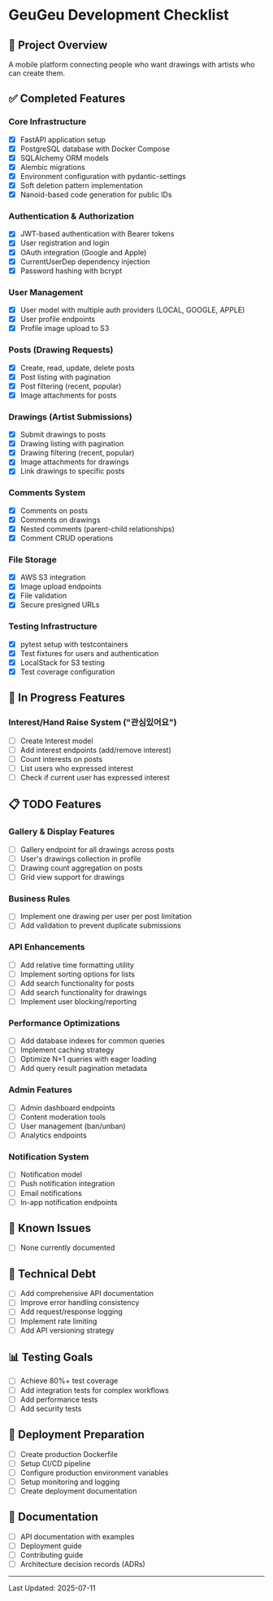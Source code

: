 # GeuGeu Development Checklist

## 🎯 Project Overview
A mobile platform connecting people who want drawings with artists who can create them.

## ✅ Completed Features

### Core Infrastructure
- [x] FastAPI application setup
- [x] PostgreSQL database with Docker Compose
- [x] SQLAlchemy ORM models
- [x] Alembic migrations
- [x] Environment configuration with pydantic-settings
- [x] Soft deletion pattern implementation
- [x] Nanoid-based code generation for public IDs

### Authentication & Authorization
- [x] JWT-based authentication with Bearer tokens
- [x] User registration and login
- [x] OAuth integration (Google and Apple)
- [x] CurrentUserDep dependency injection
- [x] Password hashing with bcrypt

### User Management
- [x] User model with multiple auth providers (LOCAL, GOOGLE, APPLE)
- [x] User profile endpoints
- [x] Profile image upload to S3

### Posts (Drawing Requests)
- [x] Create, read, update, delete posts
- [x] Post listing with pagination
- [x] Post filtering (recent, popular)
- [x] Image attachments for posts

### Drawings (Artist Submissions)
- [x] Submit drawings to posts
- [x] Drawing listing with pagination
- [x] Drawing filtering (recent, popular)
- [x] Image attachments for drawings
- [x] Link drawings to specific posts

### Comments System
- [x] Comments on posts
- [x] Comments on drawings
- [x] Nested comments (parent-child relationships)
- [x] Comment CRUD operations

### File Storage
- [x] AWS S3 integration
- [x] Image upload endpoints
- [x] File validation
- [x] Secure presigned URLs

### Testing Infrastructure
- [x] pytest setup with testcontainers
- [x] Test fixtures for users and authentication
- [x] LocalStack for S3 testing
- [x] Test coverage configuration

## 🚧 In Progress Features

### Interest/Hand Raise System ("관심있어요")
- [ ] Create Interest model
- [ ] Add interest endpoints (add/remove interest)
- [ ] Count interests on posts
- [ ] List users who expressed interest
- [ ] Check if current user has expressed interest

## 📋 TODO Features

### Gallery & Display Features
- [ ] Gallery endpoint for all drawings across posts
- [ ] User's drawings collection in profile
- [ ] Drawing count aggregation on posts
- [ ] Grid view support for drawings

### Business Rules
- [ ] Implement one drawing per user per post limitation
- [ ] Add validation to prevent duplicate submissions

### API Enhancements
- [ ] Add relative time formatting utility
- [ ] Implement sorting options for lists
- [ ] Add search functionality for posts
- [ ] Add search functionality for drawings
- [ ] Implement user blocking/reporting

### Performance Optimizations
- [ ] Add database indexes for common queries
- [ ] Implement caching strategy
- [ ] Optimize N+1 queries with eager loading
- [ ] Add query result pagination metadata

### Admin Features
- [ ] Admin dashboard endpoints
- [ ] Content moderation tools
- [ ] User management (ban/unban)
- [ ] Analytics endpoints

### Notification System
- [ ] Notification model
- [ ] Push notification integration
- [ ] Email notifications
- [ ] In-app notification endpoints

## 🐛 Known Issues
- [ ] None currently documented

## 🔧 Technical Debt
- [ ] Add comprehensive API documentation
- [ ] Improve error handling consistency
- [ ] Add request/response logging
- [ ] Implement rate limiting
- [ ] Add API versioning strategy

## 📊 Testing Goals
- [ ] Achieve 80%+ test coverage
- [ ] Add integration tests for complex workflows
- [ ] Add performance tests
- [ ] Add security tests

## 🚀 Deployment Preparation
- [ ] Create production Dockerfile
- [ ] Setup CI/CD pipeline
- [ ] Configure production environment variables
- [ ] Setup monitoring and logging
- [ ] Create deployment documentation

## 📝 Documentation
- [ ] API documentation with examples
- [ ] Deployment guide
- [ ] Contributing guide
- [ ] Architecture decision records (ADRs)

---

Last Updated: 2025-07-11
